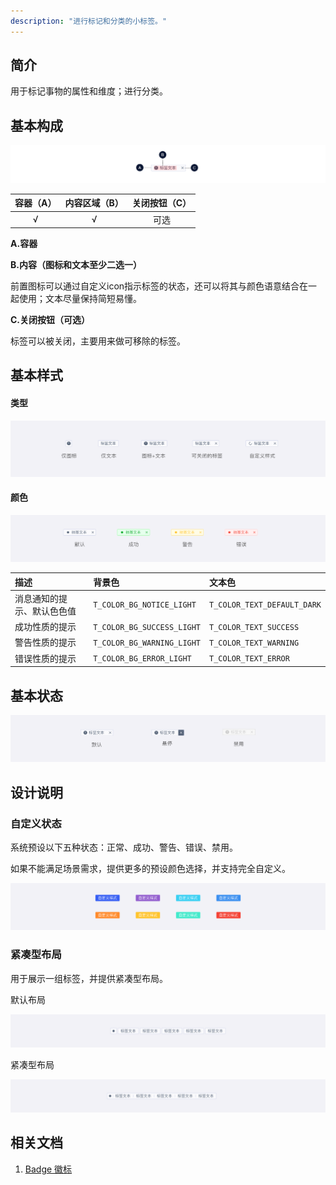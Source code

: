 ```yaml
---
description: "进行标记和分类的小标签。"
---
```


## 简介

用于标记事物的属性和维度；进行分类。



## 基本构成

![](../../../images/tag/forms_01.png)

| 容器（A） | 内容区域（B） | 关闭按钮（C） |
| :-------: | :-----------: | :-----------: |
|     √     |       √       |     可选      |

**A.容器**

**B.内容（图标和文本至少二选一）**

前置图标可以通过自定义icon指示标签的状态，还可以将其与颜色语意结合在一起使用；文本尽量保持简短易懂。

**C.关闭按钮（可选）**

标签可以被关闭，主要用来做可移除的标签。




## 基本样式
#### 类型

![](../../../images/tag/styles_01.png)

#### 颜色

![](../../../images/tag/styles_02.png)

| 描述                       | 背景色                     | 文本色                      |
| :------------------------- | :------------------------- | :-------------------------- |
| 消息通知的提示、默认⾊色值 | `T_COLOR_BG_NOTICE_LIGHT`  | `T_COLOR_TEXT_DEFAULT_DARK` |
| 成功性质的提示             | `T_COLOR_BG_SUCCESS_LIGHT` | `T_COLOR_TEXT_SUCCESS`      |
| 警告性质的提示             | `T_COLOR_BG_WARNING_LIGHT` | `T_COLOR_TEXT_WARNING`      |
| 错误性质的提示             | `T_COLOR_BG_ERROR_LIGHT`   | `T_COLOR_TEXT_ERROR`        |

#### 

## 基本状态

![](../../../images/tag/states_01.png)



## 设计说明

### 自定义状态

系统预设以下五种状态：正常、成功、警告、错误、禁用。

如果不能满足场景需求，提供更多的预设颜色选择，并支持完全自定义。

![](../../../images/tag/descriptions_01.png)

### 紧凑型布局

用于展示一组标签，并提供紧凑型布局。

默认布局

![](../../../images/tag/descriptions_02.png)

紧凑型布局

![](../../../images/tag/descriptions_03.png)





## 相关文档

1. [Badge 徽标](/component/Badge/)
